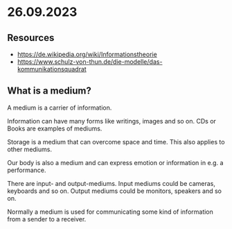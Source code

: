 # 26.09.2023

## Resources

- https://de.wikipedia.org/wiki/Informationstheorie
- https://www.schulz-von-thun.de/die-modelle/das-kommunikationsquadrat

## What is a medium?

A medium is a carrier of information.

Information can have many forms like writings, images and so on. CDs or Books are examples of mediums.

Storage is a medium that can overcome space and time. This also applies to other mediums.

Our body is also a medium and can express emotion or information in e.g. a performance.

There are input- and output-mediums. Input mediums could be cameras, keyboards and so on. Output mediums could be monitors, speakers and so on.

Normally a medium is used for communicating some kind of information from a sender to a receiver.

